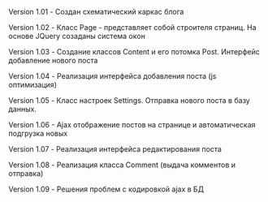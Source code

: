 Version 1.01 - Создан схематический каркас блога

Version 1.02 - Класс Page - представляет собой строителя страниц. На основе JQuery созаданы система окон

Version 1.03 - Создание классов Content и его потомка Post. Интерфейс добавление нового поста

Version 1.04 - Реализация интерфейса добавления поста (js оптимизация)

Version 1.05 - Класс настроек Settings. Отправка нового поста в базу данных.

Version 1.06 - Ajax отображение постов на странице и автоматическая подгрузка новых

Version 1.07 - Реализация интерфейса редактирования поста

Version 1.08 - Реализация класса Comment (выдача комментов и отправка)

Version 1.09 - Решения проблем с кодировкой ajax в БД
